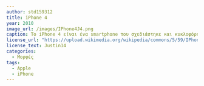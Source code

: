 ```yaml
---
author: std159312
title: iPhone 4
year: 2010 
image_url: /images/IPhone4J4.png
caption: Το iPhone 4 είναι ένα smartphone που σχεδιάστηκε και κυκλοφόρησε στην αγορά από την Apple Inc. Είναι η τέταρτη γενιά της σειράς iPhone, που διαδέχεται το iPhone 3GS και προηγείται του 4S. Μετά από ορισμένες αξιοσημείωτες διαρροές, το iPhone 4 παρουσιάστηκε για πρώτη φορά στις 7 Ιουνίου 2010, στο Παγκόσμιο Συνέδριο Προγραμματιστών της Apple στο Σαν Φρανσίσκο, και κυκλοφόρησε στις 24 Ιουνίου 2010, στις Ηνωμένες Πολιτείες, το Ηνωμένο Βασίλειο, τη Γαλλία, Γερμανία και Ιαπωνία. Το iPhone 4 εισήγαγε ένα νέο σχεδιασμό υλικού στην οικογένεια iPhone, το οποίο ο Διευθύνων Σύμβουλος της Apple, Steve Jobs, ανέφερε ως το λεπτότερο smartphone στον κόσμο εκείνη την εποχή. Αποτελούνταν από ένα πλαίσιο από ανοξείδωτο χάλυβα που διπλασιάστηκε ως κεραία, με εσωτερικά εξαρτήματα τοποθετημένα μεταξύ δύο πλαισίων από αλουμινοπυριτικό γυαλί. 
license_url: "https://upload.wikimedia.org/wikipedia/commons/5/59/IPhone_4_Mock_No_Shadow_PSD.png" 
license_text: Justin14
categories:
  - Μορφές 
tags:
  - Apple
  - iPhone
---
```

